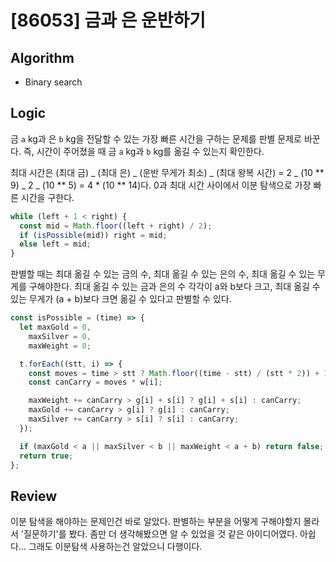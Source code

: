 # [86053] 금과 은 운반하기

## Algorithm

- Binary search

## Logic

금 `a` kg과 은 `b` kg을 전달할 수 있는 가장 빠른 시간을 구하는 문제를 판별 문제로 바꾼다.
즉, 시간이 주어졌을 때 금 `a` kg과 `b` kg를 옮길 수 있는지 확인한다.

최대 시간은 (최대 금) _ (최대 은) _ (운반 무게가 최소) _ (최대 왕복 시간) = 2 _ (10 ** 9) _ 2 _ (10 ** 5) = 4 \* (10 \*\* 14)다.
0과 최대 시간 사이에서 이분 탐색으로 가장 빠른 시간을 구한다.

```js
while (left + 1 < right) {
  const mid = Math.floor((left + right) / 2);
  if (isPossible(mid)) right = mid;
  else left = mid;
}
```

판별할 때는 최대 옮길 수 있는 금의 수, 최대 옮길 수 있는 은의 수, 최대 옮길 수 있는 무게를 구해야한다.
최대 옮길 수 있는 금과 은의 수 각각이 a와 b보다 크고, 최대 옮길 수 있는 무게가 (a + b)보다 크면 옮길 수 있다고 판별할 수 있다.

```js
const isPossible = (time) => {
  let maxGold = 0,
    maxSilver = 0,
    maxWeight = 0;

  t.forEach((stt, i) => {
    const moves = time > stt ? Math.floor((time - stt) / (stt * 2)) + 1 : 0;
    const canCarry = moves * w[i];

    maxWeight += canCarry > g[i] + s[i] ? g[i] + s[i] : canCarry;
    maxGold += canCarry > g[i] ? g[i] : canCarry;
    maxSilver += canCarry > s[i] ? s[i] : canCarry;
  });

  if (maxGold < a || maxSilver < b || maxWeight < a + b) return false;
  return true;
};
```

## Review

이분 탐색을 해야하는 문제인건 바로 알았다. 판별하는 부분을 어떻게 구해야할지 몰라서 '질문하기'를 봤다.
좀만 더 생각해봤으면 알 수 있었을 것 같은 아이디어였다. 아쉽다... 그래도 이분탐색 사용하는건 알았으니 다행이다.
